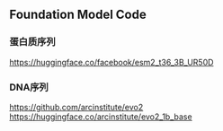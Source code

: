 ## Foundation Model Code

### 蛋白质序列

https://huggingface.co/facebook/esm2_t36_3B_UR50D

### DNA序列

https://github.com/arcinstitute/evo2
https://huggingface.co/arcinstitute/evo2_1b_base